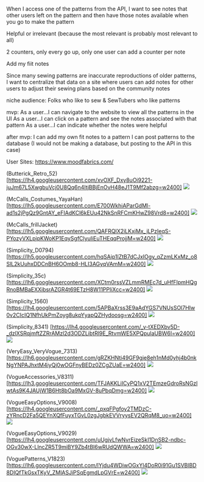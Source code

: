 When I access one of the patterns from the API,
I want to see notes that other users left on the pattern 
and then have those notes available when you go to make the pattern

Helpful or irrelevant (because the most relevant is probably most relevant to all)

2 counters, only every go up, only one user can add a counter per note


Add my fiit notes


Since many sewing patterns are inaccurate reproductions of older patterns, I want to centralize that data on a site where users can add notes for other users to adjust their sewing plans based on the community notes

niche audience: Folks who like to sew & SewTubers who like patterns

mvp: 
As a user…I can navigate to the website to view all the patterns in the UI
As a user…I can click on a pattern and see the notes associated with that pattern
As a user…I can indicate whether the notes were helpful

after mvp:
I can add my own fit notes to a pattern
I can post patterns to the database (I would not be making a database, but posting to the API in this case)

User Sites:
https://www.moodfabrics.com/

(Butterick_Retro_52)
[https://lh4.googleusercontent.com/xvOXF_Dxy8uOi9221-juJm67L5XwgbuVcj0U8Qq6n4ItjBBjEnOvH48eJ1T9Mf2abzg=w2400]
<a href="https://lh4.googleusercontent.com/xvOXF_Dxy8uOi9221-juJm67L5XwgbuVcj0U8Qq6n4ItjBBjEnOvH48eJ1T9Mf2abzg=w2400?source=screenshot.guru"> <img src="https://lh4.googleusercontent.com/xvOXF_Dxy8uOi9221-juJm67L5XwgbuVcj0U8Qq6n4ItjBBjEnOvH48eJ1T9Mf2abzg=w1200-h630-p" /> </a>

(McCalls_Costumes_YayaHan)
[https://lh5.googleusercontent.com/E700WkhiAParGdMl-ad1s2jPgQz9GntAY_eFIAdKCl6kEUu42NkSnRFCmKHwZ98Vrd8=w2400]
<a href="https://lh5.googleusercontent.com/E700WkhiAParGdMl-ad1s2jPgQz9GntAY_eFIAdKCl6kEUu42NkSnRFCmKHwZ98Vrd8=w2400?source=screenshot.guru"> <img src="https://lh5.googleusercontent.com/E700WkhiAParGdMl-ad1s2jPgQz9GntAY_eFIAdKCl6kEUu42NkSnRFCmKHwZ98Vrd8=w1200-h630-p" /> </a>

(McCalls_frillJacket)
[https://lh5.googleusercontent.com/QAFRQIX2iLKxjMx_jLPzIeqS-PYozyVXLpipKWoKP1EqySgfClyuIiEuTHEqqProjjM=w2400]
<a href="https://lh5.googleusercontent.com/QAFRQIX2iLKxjMx_jLPzIeqS-PYozyVXLpipKWoKP1EqySgfClyuIiEuTHEqqProjjM=w2400?source=screenshot.guru"> <img src="https://lh5.googleusercontent.com/QAFRQIX2iLKxjMx_jLPzIeqS-PYozyVXLpipKWoKP1EqySgfClyuIiEuTHEqqProjjM=w1200-h630-p" /> </a>

(Simplicity_D0794)
[https://lh5.googleusercontent.com/hqSAip1lZtB7dCJxIOgy_qZzmLKxMz_o8SlL2kUuhxDDCnBH6OOmb8-HLI3AGyqVAmM=w2400]
<a href="https://lh5.googleusercontent.com/hqSAip1lZtB7dCJxIOgy_qZzmLKxMz_o8SlL2kUuhxDDCnBH6OOmb8-HLI3AGyqVAmM=w2400?source=screenshot.guru"> <img src="https://lh5.googleusercontent.com/hqSAip1lZtB7dCJxIOgy_qZzmLKxMz_o8SlL2kUuhxDDCnBH6OOmb8-HLI3AGyqVAmM=w1200-h630-p" /> </a>

(Simplicity_35c)
[https://lh6.googleusercontent.com/XCtm0rssVZLmmRMEc7d_uHfFIpmHQgRnoBMBaEXXibsrAZGR4t69ETzH8W11PPIiXcc=w2400]
<a href="https://lh6.googleusercontent.com/XCtm0rssVZLmmRMEc7d_uHfFIpmHQgRnoBMBaEXXibsrAZGR4t69ETzH8W11PPIiXcc=w2400?source=screenshot.guru"> <img src="https://lh6.googleusercontent.com/XCtm0rssVZLmmRMEc7d_uHfFIpmHQgRnoBMBaEXXibsrAZGR4t69ETzH8W11PPIiXcc=w1200-h630-p" /> </a>

(Simplicity_1560)
[https://lh4.googleusercontent.com/5APBaXrss3E9aAdYGS7VNUsSOl7HIw0v2CIcIQ1NfhUkPmZoyg8ukpYyapQZHydoosg=w2400]
<a href="https://lh4.googleusercontent.com/5APBaXrss3E9aAdYGS7VNUsSOl7HIw0v2CIcIQ1NfhUkPmZoyg8ukpYyapQZHydoosg=w2400?source=screenshot.guru"> <img src="https://lh4.googleusercontent.com/5APBaXrss3E9aAdYGS7VNUsSOl7HIw0v2CIcIQ1NfhUkPmZoyg8ukpYyapQZHydoosg=w1200-h630-p" /> </a>

(Simplicity_8341)
[https://lh4.googleusercontent.com/_y-tXEDXbv5D-_dzlXSRqjmftZZRrAMzl2d3ODZLibtRl9E_RtvmWE5XPQpulaUBW6I=w2400]
<a href="https://lh4.googleusercontent.com/_y-tXEDXbv5D-_dzlXSRqjmftZZRrAMzl2d3ODZLibtRl9E_RtvmWE5XPQpulaUBW6I=w2400?source=screenshot.guru"> <img src="https://lh4.googleusercontent.com/_y-tXEDXbv5D-_dzlXSRqjmftZZRrAMzl2d3ODZLibtRl9E_RtvmWE5XPQpulaUBW6I=w1200-h630-p" /> </a>

(VeryEasy_VeryVogue_7313)
[https://lh6.googleusercontent.com/gRZKHNti49GF9gje8eh1nMd0yhj4b0nkNgYNPAJhxtM4iyQj0wOGFnyBEDz0ZCgZUaE=w2400]
<a href="https://lh6.googleusercontent.com/gRZKHNti49GF9gje8eh1nMd0yhj4b0nkNgYNPAJhxtM4iyQj0wOGFnyBEDz0ZCgZUaE=w2400?source=screenshot.guru"> <img src="https://lh6.googleusercontent.com/gRZKHNti49GF9gje8eh1nMd0yhj4b0nkNgYNPAJhxtM4iyQj0wOGFnyBEDz0ZCgZUaE=w1200-h630-p" /> </a>

(VogueAccessories_V8311)
[https://lh3.googleusercontent.com/TFJAKKLiICyPQ1xV2TEmzeGdroRsNGzlwtAs9K4JAUjW1B6Ht8bOa9MxGV-8uPbqDmg=w2400]
<a href="https://lh3.googleusercontent.com/TFJAKKLiICyPQ1xV2TEmzeGdroRsNGzlwtAs9K4JAUjW1B6Ht8bOa9MxGV-8uPbqDmg=w2400?source=screenshot.guru"> <img src="https://lh3.googleusercontent.com/TFJAKKLiICyPQ1xV2TEmzeGdroRsNGzlwtAs9K4JAUjW1B6Ht8bOa9MxGV-8uPbqDmg=w1200-h630-p" /> </a>

(VogueEasyOptions_V9008)
[https://lh4.googleusercontent.com/_pxqFPgfoy2TMDzC-zYRncD2Fa5QEYnXQfFuyxTGvL0zgJgbkEVVryysEV2QRqM8_uo=w2400]
<a href="https://lh4.googleusercontent.com/_pxqFPgfoy2TMDzC-zYRncD2Fa5QEYnXQfFuyxTGvL0zgJgbkEVVryysEV2QRqM8_uo=w2400?source=screenshot.guru"> <img src="https://lh4.googleusercontent.com/_pxqFPgfoy2TMDzC-zYRncD2Fa5QEYnXQfFuyxTGvL0zgJgbkEVVryysEV2QRqM8_uo=w1200-h630-p" /> </a>

(VogueEasyOptions_V9029)
[https://lh4.googleusercontent.com/uUgjvLfwNvrEizeSkI1DnSB2-ndbc-OGv30wX-LlncZR5T9miBY9Zb4tBI6wRUdQWWA=w2400]
<a href="https://lh4.googleusercontent.com/uUgjvLfwNvrEizeSkI1DnSB2-ndbc-OGv30wX-LlncZR5T9miBY9Zb4tBI6wRUdQWWA=w2400?source=screenshot.guru"> <img src="https://lh4.googleusercontent.com/uUgjvLfwNvrEizeSkI1DnSB2-ndbc-OGv30wX-LlncZR5T9miBY9Zb4tBI6wRUdQWWA=w1200-h630-p" /> </a>

(VoguePatterns_V1823)
[https://lh6.googleusercontent.com/lYjdu4WDiwOGxYl4DoR0i91Gu1SVBlBD8DIQfTkGsxTKyV_ZMlASJiPSqEgmdLpGVrE=w2400]
<a href="https://lh6.googleusercontent.com/lYjdu4WDiwOGxYl4DoR0i91Gu1SVBlBD8DIQfTkGsxTKyV_ZMlASJiPSqEgmdLpGVrE=w2400?source=screenshot.guru"> <img src="https://lh6.googleusercontent.com/lYjdu4WDiwOGxYl4DoR0i91Gu1SVBlBD8DIQfTkGsxTKyV_ZMlASJiPSqEgmdLpGVrE=w1200-h630-p" /> </a>

